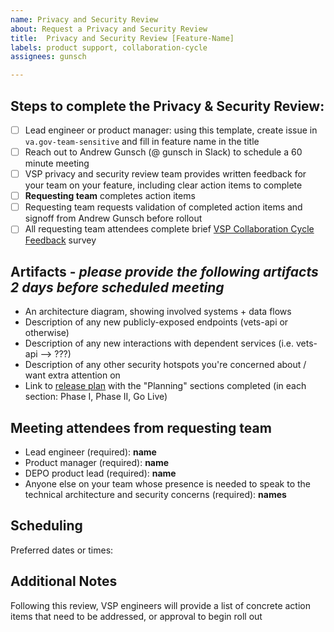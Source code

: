 ```yaml
---
name: Privacy and Security Review
about: Request a Privacy and Security Review
title:  Privacy and Security Review [Feature-Name]
labels: product support, collaboration-cycle
assignees: gunsch

---
```


## Steps to complete the Privacy & Security Review: 
- [ ] Lead engineer or product manager: using this template, create issue in `va.gov-team-sensitive` and fill in feature name in the title 
- [ ] Reach out to Andrew Gunsch (@ gunsch in Slack) to schedule a 60 minute meeting 
- [ ] VSP privacy and security review team provides written feedback for your team on your feature, including clear action items to complete
- [ ] **Requesting team** completes action items
- [ ] Requesting team requests validation of completed action items and signoff from Andrew Gunsch before rollout 
- [ ] All requesting team attendees complete brief [VSP Collaboration Cycle Feedback](https://adhoc.optimalworkshop.com/questions/20260uu8-0-0/questions/before) survey

## Artifacts - _please provide the following artifacts 2 days before scheduled meeting_
- An architecture diagram, showing involved systems + data flows
- Description of any new publicly-exposed endpoints (vets-api or otherwise)
- Description of any new interactions with dependent services (i.e. vets-api --> ???)
- Description of any other security hotspots you're concerned about / want extra attention on
- Link to [release plan](https://github.com/department-of-veterans-affairs/va.gov-team/blob/master/platform/product-management/release-plan-template.md) with the "Planning" sections completed (in each section: Phase I, Phase II, Go Live)

## Meeting attendees from **requesting team**
- Lead engineer (required): **name**
- Product manager (required): **name**
- DEPO product lead (required): **name**
- Anyone else on your team whose presence is needed to speak to the technical architecture and security concerns (required): **names**

## Scheduling 
Preferred dates or times: 

## Additional Notes
Following this review, VSP engineers will provide a list of concrete action items that need to be addressed, or approval to begin roll out
